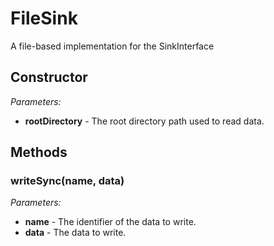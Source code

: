 # FileSink

A file-based implementation for the SinkInterface

## Constructor

_Parameters:_

- **rootDirectory** - The root directory path used to read data.

## Methods

### writeSync(name, data)

_Parameters:_

- **name** - The identifier of the data to write.
- **data** - The data to write.
